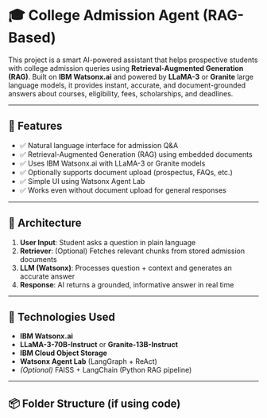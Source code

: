 # 🎓 College Admission Agent (RAG-Based)

This project is a smart AI-powered assistant that helps prospective students with college admission queries using **Retrieval-Augmented Generation (RAG)**. Built on **IBM Watsonx.ai** and powered by **LLaMA-3** or **Granite** large language models, it provides instant, accurate, and document-grounded answers about courses, eligibility, fees, scholarships, and deadlines.

---

## 🚀 Features

- ✅ Natural language interface for admission Q&A  
- ✅ Retrieval-Augmented Generation (RAG) using embedded documents  
- ✅ Uses IBM Watsonx.ai with LLaMA-3 or Granite models  
- ✅ Optionally supports document upload (prospectus, FAQs, etc.)  
- ✅ Simple UI using Watsonx Agent Lab  
- ✅ Works even without document upload for general responses

---

## 🧱 Architecture

1. **User Input**: Student asks a question in plain language  
2. **Retriever**: (Optional) Fetches relevant chunks from stored admission documents  
3. **LLM (Watsonx)**: Processes question + context and generates an accurate answer  
4. **Response**: AI returns a grounded, informative answer in real time

---

## 🧠 Technologies Used

- **IBM Watsonx.ai**
- **LLaMA-3-70B-Instruct** or **Granite-13B-Instruct**
- **IBM Cloud Object Storage**
- **Watsonx Agent Lab** (LangGraph + ReAct)
- *(Optional)* FAISS + LangChain (Python RAG pipeline)

---

## 📦 Folder Structure (if using code)

